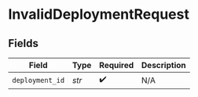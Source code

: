 # InvalidDeploymentRequest


## Fields

| Field              | Type               | Required           | Description        |
| ------------------ | ------------------ | ------------------ | ------------------ |
| `deployment_id`    | *str*              | :heavy_check_mark: | N/A                |